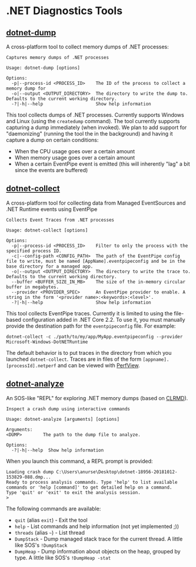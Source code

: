 # .NET Diagnostics Tools

## [dotnet-dump](src/dotnet-dump)

A cross-platform tool to collect memory dumps of .NET processes:

```
Captures memory dumps of .NET processes

Usage: dotnet-dump [options]

Options:
  -p|--process-id <PROCESS_ID>    The ID of the process to collect a memory dump for
  -o|--output <OUTPUT_DIRECTORY>  The directory to write the dump to. Defaults to the current working directory.
  -?|-h|--help                    Show help information
```

This tool collects dumps of .NET processes. Currently supports Windows and Linux (using the `createdump` command). The tool currently supports capturing a dump immediately (when invoked). We plan to add support for "daemonizing" (running the tool the in the background) and having it capture a dump on certain conditions:

* When the CPU usage goes over a certain amount
* When memory usage goes over a certain amount
* When a certain EventPipe event is emitted (this will inherently "lag" a bit since the events are buffered)

## [dotnet-collect](src/dotnet-collect)

A cross-platform tool for collecting data from Managed EventSources and .NET Runtime events using EventPipe

```
Collects Event Traces from .NET processes

Usage: dotnet-collect [options]

Options:
  -p|--process-id <PROCESS_ID>    Filter to only the process with the specified process ID.
  -c|--config-path <CONFIG_PATH>  The path of the EventPipe config file to write, must be named [AppName].eventpipeconfig and be in the base directory for a managed app.
  -o|--output <OUTPUT_DIRECTORY>  The directory to write the trace to. Defaults to the current working directory.
  --buffer <BUFFER_SIZE_IN_MB>    The size of the in-memory circular buffer in megabytes.
  --provider <PROVIDER_SPEC>      An EventPipe provider to enable. A string in the form '<provider name>:<keywords>:<level>'.
  -?|-h|--help                    Show help information
 ```

 This tool collects EventPipe traces. Currently it is limited to using the file-based configuration added in .NET Core 2.2. To use it, you must manually provide the destination path for the `eventpipeconfig` file. For example:
 
 ```
 dotnet-collect -c ./path/to/my/app/MyApp.eventpipeconfig --provider Microsoft-Windows-DotNETRuntime
 ```

 The default behavior is to put traces in the directory from which you launched `dotnet-collect`. Traces are in files of the form `[appname].[processId].netperf` and can be viewed with [PerfView](https://github.com/Microsoft/PerfView).

## [dotnet-analyze](src/dotnet-analyze)

An SOS-like "REPL" for exploring .NET memory dumps (based on [CLRMD](https://github.com/Microsoft/clrmd)).

```
Inspect a crash dump using interactive commands

Usage: dotnet-analyze [arguments] [options]

Arguments:
<DUMP>        The path to the dump file to analyze.

Options:
  -?|-h|--help  Show help information
```

When you launch this command, a REPL prompt is provided:

```
Loading crash dump C:\Users\anurse\Desktop\dotnet-18956-20181012-153829-088.dmp...
Ready to process analysis commands. Type 'help' to list available commands or 'help [command]' to get detailed help on a command.
Type 'quit' or 'exit' to exit the analysis session.
>
```

The following commands are available:
* `quit` (alias `exit`) - Exit the tool
* `help` - List commands and help information (not yet implemented ;))
* `threads` (alias `~`) - List thread
* `DumpStack` - Dump managed stack trace for the current thread. A little like SOS's `!DumpStack`
* `DumpHeap` - Dump information about objects on the heap, grouped by type. A little like SOS's `!DumpHeap -stat`

